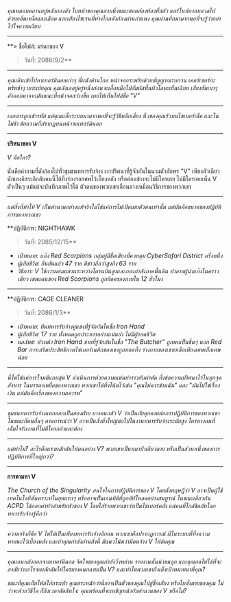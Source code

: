 _คุณหมอบคลานอยู่หลังกองลัง ใบหน้าของคุณสงบนิ่งขณะสอดส่องห้องที่สลัว แอร์ในห้องอบอวลไปด้วยกลิ่นเหงื่อและเลือด และเสียงไซเรนที่ห่างไกลดังก้องผ่านกำแพง คุณผ่านศึกมามากพอที่จะรู้ว่าอย่าไว้ใจความเงียบ_

---

\*\*> ชื่อไฟล์: มรดกของ V

> วันที่: 2086/9/2\*\*

---

_คุณเดินเข้าไปหาเทอร์มินอลเก่าๆ ที่ผนังด้านไกล หน้าจอกระพริบด้วยสัญญาณรบกวน เคอร์เซอร์กะพริบช้าๆ เยาะเย้ยคุณ คุณลังเลอยู่ครู่หนึ่งก่อนจะเอื้อมมือไปสัมผัสพื้นผิวโลหะเย็นเฉียบ เสียงฮัมเบาๆ ดังออกมาจากมันขณะที่หน้าจอสว่างขึ้น เผยให้เห็นไฟล์ชื่อ "V"_

---

_เอกสารถูกเข้ารหัส แต่คุณแฮ็กระบบมามากพอที่จะรู้วิธีหลีกเลี่ยง นิ้วของคุณรัวบนไซเบอร์เด็ค และในไม่ช้า ข้อความก็ปรากฏบนหน้าจอเทอร์มินอล_

---

**ปริศนาของ V**

_V คือใคร?_

นั่นคือคำถามที่ดังก้องไปทั่วชุมชนทหารรับจ้าง เงาปริศนาที่รู้จักกันในนามตัวอักษร "V" เพียงตัวเดียว นักเลงอิสระลึกลับคนนี้ได้ทิ้งร่องรอยศพไว้เบื้องหลัง หรือค่อนข้างจะไม่มีใครเลย ไม่มีใครเคยเห็น V ตัวเป็นๆ แม้แต่จะบันทึกภาพไว้ได้ ตัวตนของพวกเขาเลือนลางเหมือนวิธีการของพวกเขา

---

_แต่สิ่งที่ทำให้ V เป็นตำนานอย่างแท้จริงไม่ใช่แค่การไม่เปิดเผยตัวตนเท่านั้น แต่มันคือขนาดของปฏิบัติการของพวกเขา_

\*\*ปฏิบัติการ: NIGHTHAWK

> วันที่: 2085/12/15\*\*

- _เป้าหมาย: แก๊ง Red Scorpions กลุ่มผู้มีชื่อเสียงที่ควบคุม CyberSafari District ครึ่งหนึ่ง_
- _ผู้เสียชีวิต: ยืนยันแล้ว 47 ราย มีข่าวลือว่าสูงถึง 63 ราย_
- _วิธีการ: V ใช้การผสมผสานระหว่างโดรนบินสูงและกองกำลังภาคพื้นดิน ทำลายผู้นำแก๊งในคราวเดียว เขตแดนของ Red Scorpions ถูกยึดครองภายใน 12 ชั่วโมง_

---

\*\*ปฏิบัติการ: CAGE CLEANER

> วันที่: 2086/1/3\*\*

- _เป้าหมาย: ทีมทหารรับจ้างคู่แข่งที่รู้จักกันในชื่อ Iron Hand_
- _ผู้เสียชีวิต: 17 ราย ทั้งหมดถูกประหารอย่างแม่นยำ ไม่มีผู้รอดชีวิต_
- _ผลลัพธ์: หัวหน้า Iron Hand ชายที่รู้จักกันในชื่อ "The Butcher" ถูกพบเป็นชิ้นๆ นอก Red Bar การเสริมประสิทธิภาพไซเบอร์เนติกของเขาถูกทอดทิ้ง ร่างกายของเขาเหลือเพียงเศษเล็กเศษน้อย_

---

_นี่ไม่ใช่แค่การโจมตีแบบสุ่ม V ดำเนินการด้วยความแม่นยำราวกับผ่าตัด ทิ้งข้อความปริศนาไว้ในทุกจุดสังหาร ในบรรดาเหยื่อของพวกเขา พวกเขาได้ทิ้งโน้ตไว้เช่น "คุณไม่ควรข้ามฉัน" และ "มันไม่ใช่เรื่องเงิน แต่มันคือเรื่องของความเคารพ"_

---

_ชุมชนทหารรับจ้างแตกออกเป็นสองฝ่าย บางคนกลัว V ว่าเป็นภัยคุกคามต่อการปฏิบัติการของพวกเขา ในขณะที่คนอื่นๆ คาดการณ์ว่า V อาจเป็นสิ่งยิ่งใหญ่ต่อไปในงานทหารรับจ้างระดับสูง ใครบางคนที่เต็มใจรับงานที่ไม่มีใครกล้าแตะต้อง_

---

_แต่ทำไม? อะไรคือแรงผลักดันให้คนอย่าง V? พวกเขาเป็นหมาป่าเดียวดาย หรือเป็นส่วนหนึ่งของการปฏิบัติการที่ใหญ่กว่า?_

---

**การตามหา V**

_The Church of the Singularity สนใจในการปฏิบัติการของ V โดยตั้งทฤษฎีว่า V อาจเป็นผู้ใช้เทคโนโลยีสังเคราะห์ในยุคแรกๆ หรืออาจเป็นเอนทิตีที่ถูกอัปโหลดอย่างสมบูรณ์ ในขณะเดียวกัน ACPD ได้ออกค่าหัวสำหรับหัวของ V โดยใส่ร้ายพวกเขาว่าเป็นไซเบอร์คลั่ง แต่คนที่ใกล้ชิดกับโลกทหารรับจ้างรู้ดีกว่า_

---

_ความจริงก็คือ V ไม่ได้เป็นเพียงทหารรับจ้างอีกคน พวกเขาคือปรากฏการณ์ ผีในระบบที่ทิ้งความหายนะไว้เบื้องหลัง และถ้าคุณกำลังอ่านสิ่งนี้ มีแนวโน้มว่ามีคนจ้าง V ให้ล้มคุณ_

---

_คุณเอนหลังออกจากเทอร์มินอล จิตใจของคุณกำลังวิ่งพล่าน รายงานนั้นน่าขนลุก และคุณอดไม่ได้ที่จะสงสัยว่าอะไรจะผลักดันให้ใครบางคนกลายเป็น V? และทำไมพวกเขาถึงเล็งเป้าหมายมาที่คุณ?_

_ขณะที่คุณเก็บไฟล์ใส่กระเป๋า คุณตระหนักว่านี่อาจเป็นตั๋วของคุณไปสู่ชื่อเสียง หรือใบสั่งตายของคุณ ไม่ว่าจะด้วยวิธีใด ก็ถึงเวลาตัดสินใจ: คุณพร้อมที่จะเผชิญหน้ากับตำนานของ V หรือไม่?_
